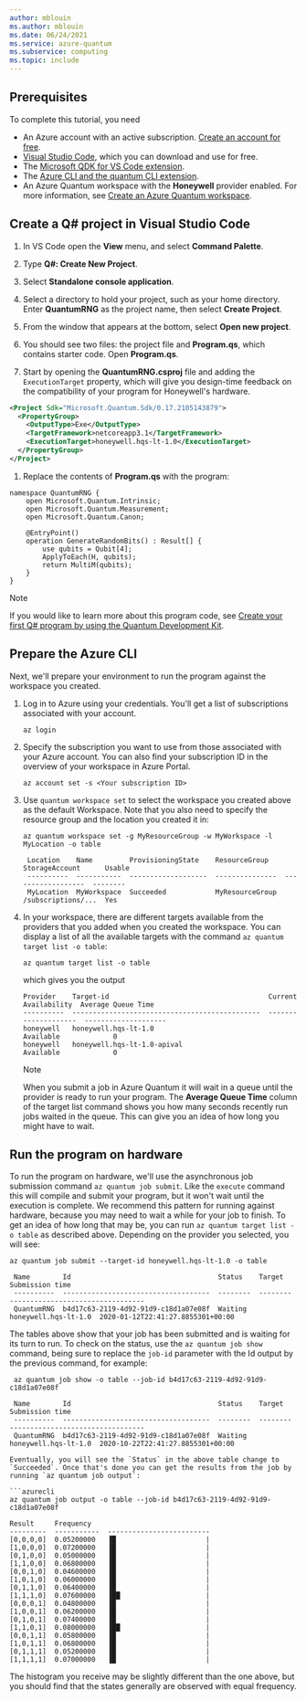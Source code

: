 ```yaml
---
author: mblouin
ms.author: mblouin
ms.date: 06/24/2021
ms.service: azure-quantum
ms.subservice: computing
ms.topic: include
---
```


## Prerequisites

To complete this tutorial, you need

- An Azure account with an active subscription. [Create an account for free](https://azure.microsoft.com/free/?WT.mc_id=A261C142F).
- [Visual Studio Code](https://code.visualstudio.com/download), which you can download and use for free.
- The [Microsoft QDK for VS Code extension](https://marketplace.visualstudio.com/items?itemName=quantum.quantum-devkit-vscode).
- The [Azure CLI and the quantum CLI extension](xref:microsoft.quantum.install-qdk.overview.standalone#azure-cli-net-core-sdk-31-not-required).
- An Azure Quantum workspace with the **Honeywell** provider enabled. For more information, see [Create an Azure Quantum workspace](xref:microsoft.quantum.how-to.workspace).

## Create a Q# project in Visual Studio Code

1. In VS Code open the **View** menu, and select **Command Palette**.

1. Type **Q#: Create New Project**.

1. Select **Standalone console application**.

1. Select a directory to hold your project, such as your home directory. Enter **QuantumRNG** as the project name, then select **Create Project**.

1. From the window that appears at the bottom, select **Open new project**.

1. You should see two files: the project file and **Program.qs**, which contains starter code. Open **Program.qs**.

1. Start by opening the **QuantumRNG.csproj** file and adding the `ExecutionTarget` property, which will give you design-time feedback on the compatibility of your program for Honeywell's hardware.

```xml
<Project Sdk="Microsoft.Quantum.Sdk/0.17.2105143879">
  <PropertyGroup>
    <OutputType>Exe</OutputType>
    <TargetFramework>netcoreapp3.1</TargetFramework>
    <ExecutionTarget>honeywell.hqs-lt-1.0</ExecutionTarget>
  </PropertyGroup>
</Project>
```

1. Replace the contents of **Program.qs** with the program:

```qsharp
namespace QuantumRNG {
    open Microsoft.Quantum.Intrinsic;
    open Microsoft.Quantum.Measurement;
    open Microsoft.Quantum.Canon;

    @EntryPoint()
    operation GenerateRandomBits() : Result[] {
        use qubits = Qubit[4];
        ApplyToEach(H, qubits);
        return MultiM(qubits);
    }
}
```

> [!NOTE] 
> If you would like to learn more about this program code, see [Create your first Q# program by using the Quantum Development Kit](/learn/modules/qsharp-create-first-quantum-development-kit/).

## Prepare the Azure CLI

Next, we'll prepare your environment to run the program against the workspace you created.

1. Log in to Azure using your credentials. You'll get a list of subscriptions associated with your account.

   ```azurecli
   az login
   ```

1. Specify the subscription you want to use from those associated with your Azure account. You can also find your subscription ID in the overview of your workspace in Azure Portal.

   ```azurecli
   az account set -s <Your subscription ID>
   ```

1. Use `quantum workspace set` to select the workspace you created above
   as the default Workspace. Note that you also need to specify the resource
   group and the location you created it in:

   ```azurecli
   az quantum workspace set -g MyResourceGroup -w MyWorkspace -l MyLocation -o table
   ```

   ```output
    Location    Name         ProvisioningState    ResourceGroup    StorageAccount      Usable
    ----------  -----------  -------------------  ---------------  ------------------  --------
    MyLocation  MyWorkspace  Succeeded            MyResourceGroup  /subscriptions/...  Yes

   ```

1. In your workspace, there are different targets available from the
   providers that you added when you created the workspace. You can display a list of all
   the available targets with the command `az quantum target list -o table`:

   ```azurecli
   az quantum target list -o table
   ```

   which gives you the output

   ```output
   Provider    Target-id                                       Current Availability  Average Queue Time
   ----------  ----------------------------------------------  --------------------  --------------------
   honeywell   honeywell.hqs-lt-1.0                            Available             0
   honeywell   honeywell.hqs-lt-1.0-apival                     Available             0
   ```


    > [!NOTE]
    > When you submit a job in Azure Quantum it will wait in a queue until the
    > provider is ready to run your program. The **Average Queue Time** column of
    > the target list command shows you how many seconds recently run jobs waited
    > in the queue. This can give you an idea of how long you might have to wait.

## Run the program on hardware

To run the program on hardware, we'll use the asynchronous job submission command `az quantum job submit`. Like the `execute` command this will compile and submit your program, but it won't wait until the execution is complete. We recommend this pattern for running against hardware, because you may need to wait a while for your job to finish. To get an idea of how long that may be, you can run `az quantum target list -o table` as described above. Depending on the provider you selected, you will see:


   ```azurecli
   az quantum job submit --target-id honeywell.hqs-lt-1.0 -o table
   ```

   ```output
    Name        Id                                    Status    Target                Submission time
    ----------  ------------------------------------  --------  --------              ---------------------------------
    QuantumRNG  b4d17c63-2119-4d92-91d9-c18d1a07e08f  Waiting   honeywell.hqs-lt-1.0  2020-01-12T22:41:27.8855301+00:00
   ```

The tables above show that your job has been submitted and is waiting for its turn to run. To check on the status, use the `az quantum job show` command, being sure to replace the `job-id` parameter with the Id output by the previous command, for example:

   ```azurecli
    az quantum job show -o table --job-id b4d17c63-2119-4d92-91d9-c18d1a07e08f 
   ```

   ```output
    Name        Id                                    Status    Target    Submission time
    ----------  ------------------------------------  --------  --------  ---------------------------------
    QuantumRNG  b4d17c63-2119-4d92-91d9-c18d1a07e08f  Waiting   honeywell.hqs-lt-1.0  2020-10-22T22:41:27.8855301+00:00

Eventually, you will see the `Status` in the above table change to `Succeeded`. Once that's done you can get the results from the job by running `az quantum job output`:

   ```azurecli
   az quantum job output -o table --job-id b4d17c63-2119-4d92-91d9-c18d1a07e08f 
   ```

   ```output
   Result     Frequency
   ---------  -----------  -------------------------
   [0,0,0,0]  0.05200000   ▐█                      |
   [1,0,0,0]  0.07200000   ▐█                      |
   [0,1,0,0]  0.05000000   ▐█                      |
   [1,1,0,0]  0.06800000   ▐█                      |
   [0,0,1,0]  0.04600000   ▐█                      |
   [1,0,1,0]  0.06000000   ▐█                      |
   [0,1,1,0]  0.06400000   ▐█                      |
   [1,1,1,0]  0.07600000   ▐██                     |
   [0,0,0,1]  0.04800000   ▐█                      |
   [1,0,0,1]  0.06200000   ▐█                      |
   [0,1,0,1]  0.07400000   ▐█                      |
   [1,1,0,1]  0.08000000   ▐██                     |
   [0,0,1,1]  0.05800000   ▐█                      |
   [1,0,1,1]  0.06800000   ▐█                      |
   [0,1,1,1]  0.05200000   ▐█                      |
   [1,1,1,1]  0.07000000   ▐█                      |
   ```

The histogram you receive may be slightly different than the one above, but you should find that the states generally are observed with equal frequency.
